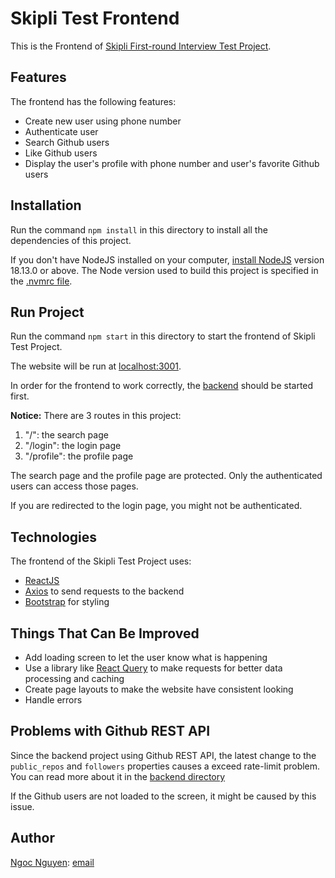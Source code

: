 # Skipli Test Frontend

This is the Frontend of [Skipli First-round Interview Test Project](https://docs.google.com/document/d/1miM6OzTwrSgwupInCigF_hJjUbBCsgTRt33-tzfeUUQ/edit?usp=sharing).

## Features

The frontend has the following features:

- Create new user using phone number
- Authenticate user
- Search Github users
- Like Github users
- Display the user's profile with phone number and user's favorite Github users

## Installation

Run the command `npm install` in this directory to install all the dependencies of this project.

If you don't have NodeJS installed on your computer, [install NodeJS](https://nodejs.org/en/) version 18.13.0 or above. The Node version used to build this project is specified in the [.nvmrc file](./.nvmrc).

## Run Project

Run the command `npm start` in this directory to start the frontend of Skipli Test Project.

The website will be run at [localhost:3001](http://localhost:3001).

In order for the frontend to work correctly, the [backend](../backend/README.md) should be started first.

**Notice:** There are 3 routes in this project:

1. "/": the search page
2. "/login": the login page
3. "/profile": the profile page

The search page and the profile page are protected. Only the authenticated users can access those pages.

If you are redirected to the login page, you might not be authenticated.

## Technologies

The frontend of the Skipli Test Project uses:

- [ReactJS](https://reactjs.org/)
- [Axios](https://github.com/axios/axios) to send requests to the backend
- [Bootstrap](https://getbootstrap.com/) for styling

## Things That Can Be Improved

- Add loading screen to let the user know what is happening
- Use a library like [React Query](https://www.npmjs.com/package/react-query) to make requests for better data processing and caching
- Create page layouts to make the website have consistent looking
- Handle errors

## Problems with Github REST API

Since the backend project using Github REST API, the latest change to the `public_repos` and `followers` properties causes a exceed rate-limit problem. You can read more about it in the [backend directory](../backend/README.md)

If the Github users are not loaded to the screen, it might be caused by this issue.

## Author

[Ngoc Nguyen](ngocoder.com): [email](mailto:ngoc@ngocoder.com)

